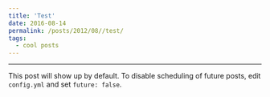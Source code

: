```yaml
---
title: 'Test'
date: 2016-08-14
permalink: /posts/2012/08//test/
tags:
  - cool posts
---
```

---

This post will show up by default. To disable scheduling of future posts, edit `config.yml` and set `future: false`. 